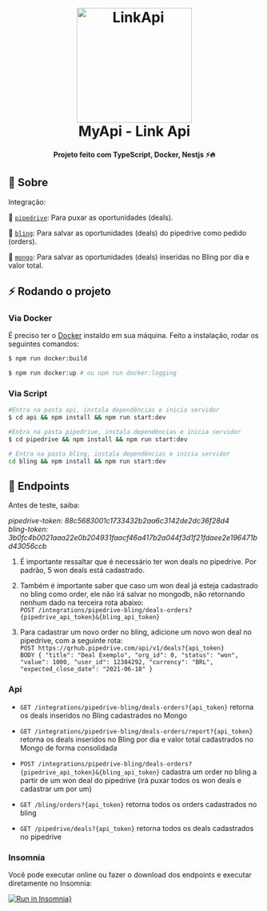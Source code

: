 <h1 align="center">
  <br>
  <img src="https://avatars.githubusercontent.com/u/38729977?s=200&v=4" alt="LinkApi" width="230">
  <br>
  MyApi - Link Api
  <br>
</h1>

<h4 align="center">Projeto feito com TypeScript, Docker, Nestjs ⚡️🔥</h4>

## 🚀 Sobre

Integração:

🚀 [`pipedrive`](https://www.pipedrive.com/pt): Para puxar as oportunidades (deals).

🚀 [`bling`](https://www.bling.com.br/home): Para salvar as oportunidades (deals) do pipedrive como pedido (orders).

🚀 [`mongo`](https://www.mongodb.com/): Para salvar as oportunidades (deals) inseridas no Bling por dia e valor total.

## :zap: Rodando o projeto

### Via Docker

É preciso ter o [Docker](https://www.docker.com/) instaldo em sua máquina. Feito a instalação, rodar os seguintes comandos:

```bash
$ npm run docker:build

$ npm run docker:up # ou npm run docker:logging
```

### Via Script

```bash
#Entra na pasta api, instala dependências e inicia servidor
$ cd api && npm install && npm run start:dev

#Entra na pasta pipedrive, instala dependências e inicia servidor
$ cd pipedrive && npm install && npm run start:dev

# Entra na pasta bling, instala dependências e inicia servidor
cd bling && npm install && npm run start:dev
```

## :notebook: Endpoints

Antes de teste, saiba:

*pipedrive-token: 88c5683001c1733432b2aa6c3142de2dc36f28d4*
</br>
*bling-token: 3b0fc4b0021aaa22e0b204931faacf46a417b2a044f3d1f21fdaee2e196471bd43056ccb*

1. É importante ressaltar que é necessário ter won deals no pipedrive. Por padrão, 5 won deals está cadastrado.

2. Também é importante saber que caso um won deal já esteja cadastrado no bling como order, ele não irá salvar no mongodb, não retornando nenhum dado na terceira rota abaixo:  </br>
  `POST /integrations/pipedrive-bling/deals-orders?{pipedrive_api_token}&{bling_api_token}`

3. Para cadastrar um novo order no bling, adicione um novo won deal no pipedrive, com a seguinte rota: </br>
  `POST https://qrhub.pipedrive.com/api/v1/deals?{api_token}` </br>
  `BODY {
      "title": "Deal Exemplo",
      "org_id": 0,
      "status": "won",
      "value": 1000,
      "user_id": 12384292,
      "currency": "BRL",
      "expected_close_date": "2021-06-18"
    }`

### Api

* `GET /integrations/pipedrive-bling/deals-orders?{api_token}` retorna os deals inseridos no Bling cadastrados no Mongo 

* `GET /integrations/pipedrive-bling/deals-orders/report?{api_token}` retorna os deals inseridos no Bling por dia e valor total cadastrados no Mongo de forma consolidada

* `POST /integrations/pipedrive-bling/deals-orders?{pipedrive_api_token}&{bling_api_token}` cadastra um order no bling a partir de um won deal do pipedrive (irá puxar todos os won deals e cadastrar um por um)

* `GET /bling/orders?{api_token}` retorna todos os orders cadastrados no bling

* `GET /pipedrive/deals?{api_token}` retorna todos os deals cadastrados no pipedrive

### Insomnia

Você pode executar online ou fazer o download dos endpoints e executar diretamente no Insomnia:

[![Run in Insomnia}](https://insomnia.rest/images/run.svg)](https://insomnia.rest/run/?label=MyApi%20Link%20API&uri=https%3A%2F%2Fgithub.com%2Fmatheusmercadante%2Fmyapi-link-api%2Fblob%2Fmain%2F.github%2Finsomnia.json)
